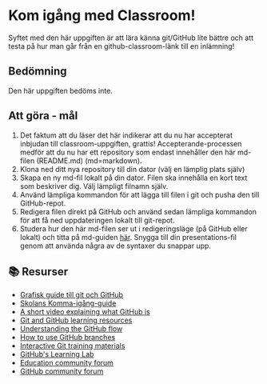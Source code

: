 # Kom igång med Classroom!
Syftet med den här uppgiften är att lära känna git/GitHub lite bättre och att testa på hur man går från en github-classroom-länk till en inlämning!

## Bedömning
Den här uppgiften bedöms inte. 

## Att göra - mål
1. Det faktum att du läser det här indikerar att du nu har accepterat inbjudan till classroom-uppgiften, grattis! Accepterande-processen medför att du nu har ett repository som endast innehåller den här md-filen (README.md) (md=markdown).
2. Klona ned ditt nya repository till din dator (välj en lämplig plats själv)
3. Skapa en ny md-fil lokalt på din dator. Filen ska innehålla en kort text som beskriver dig. Välj lämpligt filnamn själv.
4. Använd lämpliga kommandon för att lägga till filen i git och pusha den till GitHub-repot.
5. Redigera filen direkt på GitHub och använd sedan lämpliga kommandon för att få ned uppdateringen lokalt till git-repot.
6. Studera hur den här md-filen ser ut i redigeringsläge (på GitHub eller lokalt) och titta på md-guiden [här](https://docs.github.com/en/get-started/writing-on-github/getting-started-with-writing-and-formatting-on-github/basic-writing-and-formatting-syntax). Snygga till din presentations-fil genom att använda några av de syntaxer du snappar upp. 



## 📚  Resurser 
* [Grafisk guide till git och GitHub](https://learngitbranching.js.org/)
* [Skolans Komma-igång-guide](https://github.com/abbindustrigymnasium/GitHubTutorial-Hitachigymnasiet/blob/main/README.md)
* [A short video explaining what GitHub is](https://www.youtube.com/watch?v=w3jLJU7DT5E&feature=youtu.be) 
* [Git and GitHub learning resources](https://docs.github.com/en/github/getting-started-with-github/git-and-github-learning-resources) 
* [Understanding the GitHub flow](https://guides.github.com/introduction/flow/)
* [How to use GitHub branches](https://www.youtube.com/watch?v=H5GJfcp3p4Q&feature=youtu.be)
* [Interactive Git training materials](https://githubtraining.github.io/training-manual/#/01_getting_ready_for_class)
* [GitHub's Learning Lab](https://lab.github.com/)
* [Education community forum](https://education.github.community/)
* [GitHub community forum](https://github.community/)
